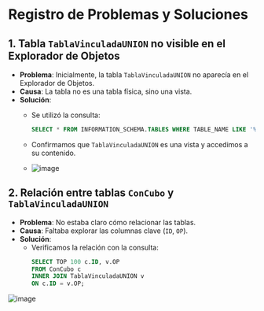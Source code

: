 # Registro de Problemas y Soluciones

## 1. Tabla `TablaVinculadaUNION` no visible en el Explorador de Objetos
- **Problema**: Inicialmente, la tabla `TablaVinculadaUNION` no aparecía en el Explorador de Objetos.
- **Causa**: La tabla no es una tabla física, sino una vista.
- **Solución**:
  - Se utilizó la consulta:
    ```sql
    SELECT * FROM INFORMATION_SCHEMA.TABLES WHERE TABLE_NAME LIKE '%TablaVinculadaUNION%';
    ```
  - Confirmamos que `TablaVinculadaUNION` es una vista y accedimos a su contenido.
 
  - ![image](https://github.com/user-attachments/assets/80e80607-0390-4d3c-b92f-6152c6fbf460)


## 2. Relación entre tablas `ConCubo` y `TablaVinculadaUNION`
- **Problema**: No estaba claro cómo relacionar las tablas.
- **Causa**: Faltaba explorar las columnas clave (`ID`, `OP`).
- **Solución**:
  - Verificamos la relación con la consulta:
    ```sql
    SELECT TOP 100 c.ID, v.OP
    FROM ConCubo c
    INNER JOIN TablaVinculadaUNION v
    ON c.ID = v.OP;
    ```
![image](https://github.com/user-attachments/assets/96da67db-4eb7-43f0-af7e-0bd8163bc8a3)
